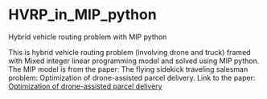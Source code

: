 # HVRP_in_MIP_python
Hybrid vehicle routing problem with MIP python

This is hybrid vehicle routing problem (involving drone and truck) framed with Mixed integer linear programming model and solved using MIP python.
The MIP model is from the paper: The flying sidekick traveling salesman problem: Optimization of drone-assisted parcel delivery.
Link to the paper: [Optimization of drone-assisted parcel delivery](https://doi.org/10.1016/j.trc.2015.03.005)
